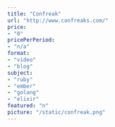 ```yaml
---
title: "Confreak"
url: "http://www.confreaks.com/"
price: 
- "0"
pricePerPeriod: 
- "n/a"
format: 
- "video"
- "blog"
subject: 
- "ruby"
- "ember"
- "golang"
- "elixir"
featured: "n"
picture: "/static/confreak.png"
---
```

